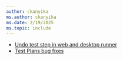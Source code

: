 ```yaml
---
author: ckanyika
ms.author: ckanyika
ms.date: 2/19/2025
ms.topic: include
---
```

 
- [Undo test step in web and desktop runner](#direct-link-from-test-plan-work-item-to-test-plans-page)
- [Test Plans bug fixes](#test-plans-bug-fixes)